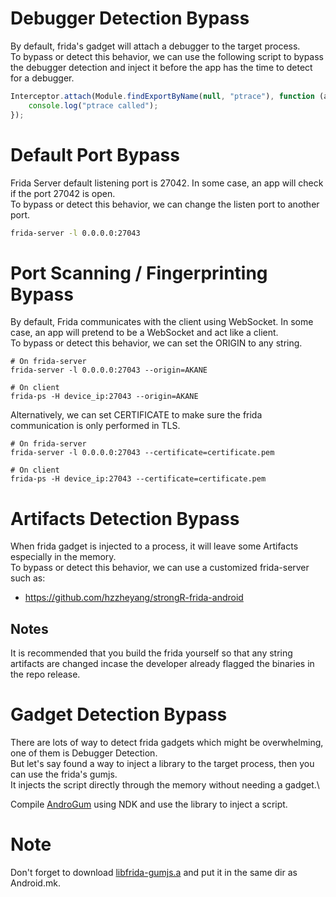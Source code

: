 # Debugger Detection Bypass
By default, frida's gadget will attach a debugger to the target process.\
To bypass or detect this behavior, we can use the following script to bypass the debugger detection and inject it before the app has the time to detect for a debugger.
```js
Interceptor.attach(Module.findExportByName(null, "ptrace"), function (args) {
    console.log("ptrace called");
});
```

# Default Port Bypass
Frida Server default listening port is 27042. In some case, an app will check if the port 27042 is open.\
To bypass or detect this behavior, we can change the listen port to another port.
```sh
frida-server -l 0.0.0.0:27043
```

# Port Scanning / Fingerprinting Bypass
By default, Frida communicates with the client using WebSocket. In some case, an app will pretend to be a WebSocket and act like a client.\
To bypass or detect this behavior, we can set the ORIGIN to any string.
```
# On frida-server
frida-server -l 0.0.0.0:27043 --origin=AKANE

# On client
frida-ps -H device_ip:27043 --origin=AKANE
```

Alternatively, we can set CERTIFICATE to make sure the frida communication is only performed in TLS.
```
# On frida-server
frida-server -l 0.0.0.0:27043 --certificate=certificate.pem

# On client
frida-ps -H device_ip:27043 --certificate=certificate.pem
```

# Artifacts Detection Bypass
When frida gadget is injected to a process, it will leave some Artifacts especially in the memory.\
To bypass or detect this behavior, we can use a customized frida-server such as:
- https://github.com/hzzheyang/strongR-frida-android

## Notes
It is recommended that you build the frida yourself so that any string artifacts are changed incase the developer already flagged the binaries in the repo release.

# Gadget Detection Bypass
There are lots of way to detect frida gadgets which might be overwhelming, one of them is Debugger Detection.\
But let's say found a way to inject a library to the target process, then you can use the frida's gumjs.\
It injects the script directly through the memory without needing a gadget.\

Compile [AndroGum](AndroGum) using NDK and use the library to inject a script.
# Note
Don't forget to download [libfrida-gumjs.a](https://github.com/frida/frida/releases) and put it in the same dir as Android.mk.
